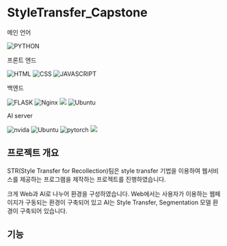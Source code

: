 # StyleTransfer_Capstone
메인 언어

![PYTHON](https://img.shields.io/badge/Python-3776AB?style=for-the-badge&logo=python&logoColor=white)

프론트 엔드

![HTML](https://img.shields.io/badge/HTML5-E34F26?style=for-the-badge&logo=html5&logoColor=white)
![CSS](https://img.shields.io/badge/CSS-239120?&style=for-the-badge&logo=css3&logoColor=white)
![JAVASCRIPT](https://img.shields.io/badge/JavaScript-F7DF1E?style=for-the-badge&logo=JavaScript&logoColor=white)

백엔드

![FLASK](https://img.shields.io/badge/Flask-000000?style=for-the-badge&logo=flask&logoColor=white)
![Nginx](https://img.shields.io/badge/Nginx-009639?style=for-the-badge&logo=nginx&logoColor=white)
![](https://img.shields.io/badge/uWSGI-4EA94B?style=for-the-badge&logo=&logoColor=white)
![Ubuntu](https://img.shields.io/badge/Ubuntu_22.04-E95420?style=for-the-badge&logo=ubuntu&logoColor=white)

AI server

![nvida](https://img.shields.io/badge/NVIDIA-RTX2070-76B900?style=for-the-badge&logo=nvidia&logoColor=white)
![Ubuntu](https://img.shields.io/badge/Ubuntu_20.04-E95420?style=for-the-badge&logo=ubuntu&logoColor=white)
![pytorch](https://img.shields.io/badge/pytorch-EE4C2C?style=for-the-badge&logo=pytorch&logoColor=white)
![](https://img.shields.io/badge/mmcv-4285F4?style=for-the-badge&logo=mmcv&logoColor=white)

## 프로젝트 개요
STR(Style Transfer for Recollection)팀은 style transfer 기법을 이용하여 웹서비스를 제공하는 프로그램을 제작하는 프로젝트를 진행하였습니다. 

크게 Web과 AI로 나누어 환경을 구성하였습니다. Web에서는 사용자가 이용하는 웹페이지가 구동되는 환경이 구축되어 있고 AI는 Style Transfer, Segmentation 모델 환경이 구축되어 있습니다.

## 기능
